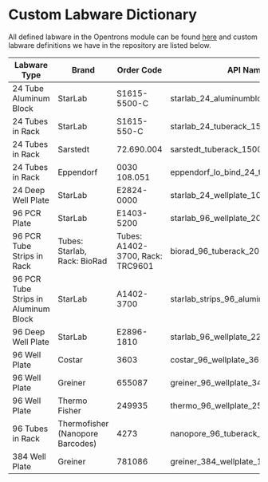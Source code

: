 # Custom Labware Dictionary 
All defined labware in the Opentrons module can be found [here](https://labware.opentrons.com) and custom labware definitions we have in the repository are listed below.

 Labware Type | Brand | Order Code | API Name
 ------------ | ----- | ---------- | --------
 24 Tube Aluminum Block | StarLab | S1615-5500-C | starlab_24_aluminumblock_1500ul
 24 Tubes in Rack | StarLab | S1615-550-C | starlab_24_tuberack_1500ml
 24 Tubes in Rack | Sarstedt | 72.690.004 | sarstedt_tuberack_1500ul
 24 Tubes in Rack | Eppendorf | 0030 108.051 | eppendorf_lo_bind_24_tuberack_1500ul
 24 Deep Well Plate | StarLab | E2824-0000 | starlab_24_wellplate_10000ul
 96 PCR Plate | StarLab | E1403-5200 | starlab_96_wellplate_200ul_pcr
 96 PCR Tube Strips in Rack | Tubes: Starlab, Rack: BioRad | Tubes: A1402-3700, Rack: TRC9601 | biorad_96_tuberack_200ul
 96 PCR Tube Strips in Aluminum Block | StarLab | A1402-3700 | starlab_strips_96_aluminumblock_200ul
 96 Deep Well Plate | StarLab | E2896-1810 | starlab_96_wellplate_2200ul
 96 Well Plate | Costar | 3603 | costar_96_wellplate_360ul
 96 Well Plate | Greiner | 655087 | greiner_96_wellplate_340ul
 96 Well Plate | Thermo Fisher | 249935 | thermo_96_wellplate_250ul
 96 Tubes in Rack | Thermofisher (Nanopore Barcodes) | 4273 | nanopore_96_tuberack_750ul
 384 Well Plate | Greiner | 781086 | greiner_384_wellplate_110ul